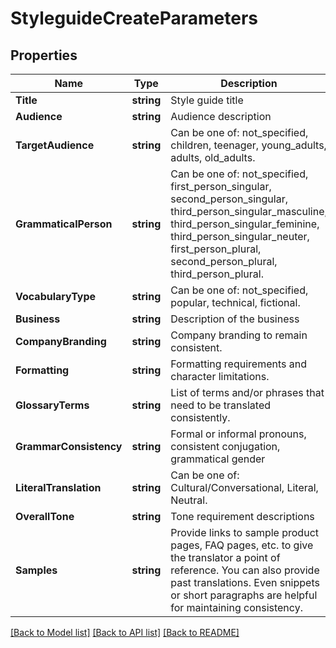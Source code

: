 # StyleguideCreateParameters

## Properties

Name | Type | Description | Notes
------------ | ------------- | ------------- | -------------
**Title** | **string** | Style guide title | [optional] 
**Audience** | **string** | Audience description | [optional] 
**TargetAudience** | **string** | Can be one of: not_specified, children, teenager, young_adults, adults, old_adults. | [optional] 
**GrammaticalPerson** | **string** | Can be one of: not_specified, first_person_singular, second_person_singular, third_person_singular_masculine, third_person_singular_feminine, third_person_singular_neuter, first_person_plural, second_person_plural, third_person_plural. | [optional] 
**VocabularyType** | **string** | Can be one of: not_specified, popular, technical, fictional. | [optional] 
**Business** | **string** | Description of the business | [optional] 
**CompanyBranding** | **string** | Company branding to remain consistent. | [optional] 
**Formatting** | **string** | Formatting requirements and character limitations. | [optional] 
**GlossaryTerms** | **string** | List of terms and/or phrases that need to be translated consistently. | [optional] 
**GrammarConsistency** | **string** | Formal or informal pronouns, consistent conjugation, grammatical gender | [optional] 
**LiteralTranslation** | **string** | Can be one of: Cultural/Conversational, Literal, Neutral. | [optional] 
**OverallTone** | **string** | Tone requirement descriptions | [optional] 
**Samples** | **string** | Provide links to sample product pages, FAQ pages, etc. to give the translator a point of reference. You can also provide past translations. Even snippets or short paragraphs are helpful for maintaining consistency. | [optional] 

[[Back to Model list]](../README.md#documentation-for-models) [[Back to API list]](../README.md#documentation-for-api-endpoints) [[Back to README]](../README.md)


